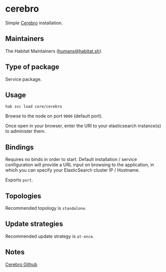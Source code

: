 # cerebro

Simple [Cerebro][1] installation.

## Maintainers

The Habitat Maintainers (humans@habitat.sh).

## Type of package

Service package.

## Usage

```
hab svc load core/cerebro
```

Browse to the node on port `9000` (default port).

Once open in your browser, enter the URI to your elasticsearch instance(s) to administer them.

## Bindings

Requires no binds in order to start. Default installation / service configuration will provide a URL input on browsing to the application, in which you can specify your ElasticSearch cluster IP / Hostname.

Exports `port`.

## Topologies

Recommended topology is `standalone`.

## Update strategies

Recommended update strategy is `at-once`.

## Notes

[Cerebro Github][1]

[1]: https://github.com/lmenezes/cerebro
